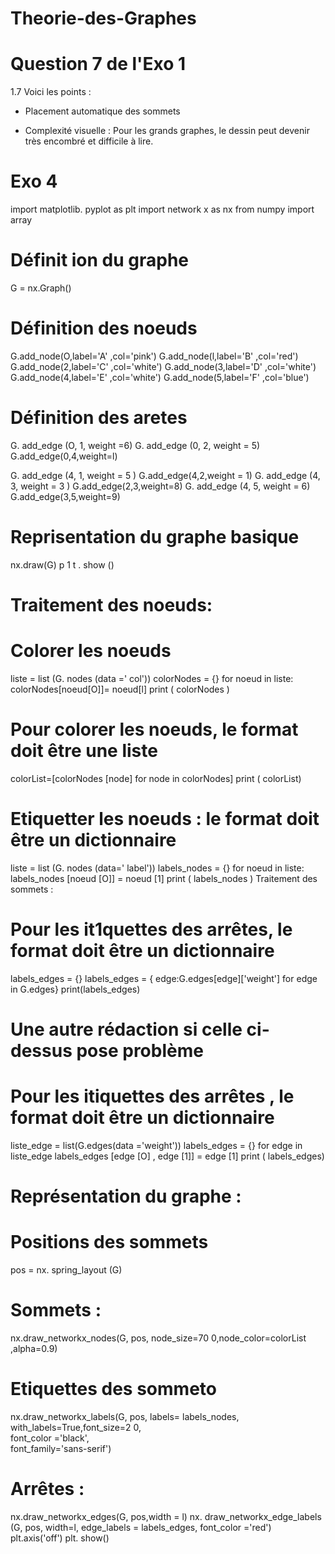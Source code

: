 # Theorie-des-Graphes
#
#

# Question 7 de l'Exo 1

1.7
Voici les points :
- Placement automatique des sommets

- Complexité visuelle : Pour les grands graphes, le dessin peut devenir très encombré et difficile à lire.





# Exo 4 #



import matplotlib. pyplot as plt
import network x as nx
from numpy import array

# Définit ion du graphe
G = nx.Graph()

# Définition des noeuds
G.add_node(O,label='A' ,col='pink')
G.add_node(l,label='B' ,col='red')
G.add_node(2,label='C' ,col='white')
G.add_node(3,label='D' ,col='white')
G.add_node(4,label='E' ,col='white')
G.add_node(5,label='F' ,col='blue')

# Définition des aretes
G. add_edge (O, 1, weight =6)
G. add_edge (0, 2, weight = 5)
G.add_edge(0,4,weight=l)

G. add_edge (4, 1, weight = 5 )
G.add_edge(4,2,weight = 1)
G. add_edge (4, 3, weight = 3 )
G.add_edge(2,3,weight=8)
G. add_edge (4, 5, weight = 6)
G.add_edge(3,5,weight=9)

# Reprisentation du graphe basique
nx.draw(G)
p 1 t . show ()

# Traitement des noeuds:
# Colorer les noeuds
liste = list (G. nodes (data =' col'))
colorNodes = {}
for noeud in liste:
    colorNodes[noeud[O]]= noeud[l]
    print ( colorNodes )

# Pour colorer les noeuds, le format doit être une liste
colorList=[colorNodes [node] for node in colorNodes]
print ( colorList)

# Etiquetter les noeuds : le format doit être un dictionnaire
liste = list (G. nodes (data=' label'))
labels_nodes = {}
for noeud in liste:
labels_nodes [noeud [O]] = noeud [1]
print ( labels_nodes )
Traitement des sommets :

# Pour les it1quettes des arrêtes, le format doit être un dictionnaire
labels_edges = {}
labels_edges = { edge:G.edges[edge]['weight'] for edge in G.edges}
print(labels_edges)

# Une autre rédaction si celle ci-dessus pose problème
# Pour les itiquettes des arrêtes , le format doit être un dictionnaire
liste_edge = list(G.edges(data ='weight'))
labels_edges = {}
for edge in liste_edge
    labels_edges [edge [O] , edge [1]] = edge [1]
    print ( labels_edges)

# Représentation du graphe :
# Positions des sommets
pos = nx. spring_layout (G)

# Sommets :
nx.draw_networkx_nodes(G, pos, node_size=70 0,node_color=colorList ,alpha=0.9)

# Etiquettes des sommeto
nx.draw_networkx_labels(G, pos, labels= labels_nodes, \
with_labels=True,font_size=2 0, \
font_color ='black', \
font_family='sans-serif')

# Arrêtes :
nx.draw_networkx_edges(G, pos,width = l)
nx. draw_networkx_edge_labels (G, pos, width=l, edge_labels = labels_edges,
font_color ='red')
plt.axis('off')
plt. show()